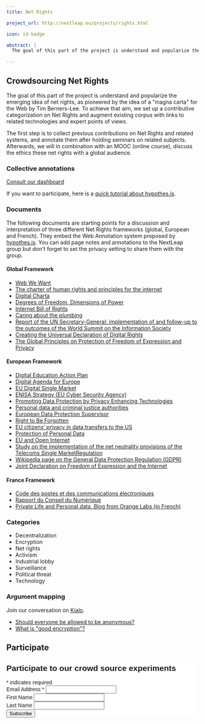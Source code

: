 ```yaml
---
title: Net Rights

project_url: http://nextleap.eu/projects/rights.html

icon: id-badge

abstract: |
  The goal of this part of the project is understand and popularize the emerging idea of net rights, as pioneered by the idea of a "magna carta" for the Web by Tim Berners-Lee. To achieve that aim, we set up a contributive categorization on Net Rights  to collect previous contributions on Net Rights and related systems. Afterwards, we will in combination with an MOOC (online course), discuss the ethics these net rights with a global audience.

---
```


## Crowdsourcing Net Rights

The goal of this part of the project is understand and popularize the emerging idea of net rights, as pioneered by the idea of a "magna carta" for the Web by Tim Berners-Lee. To achieve that aim, we set up a contributive categorization on Net Rights and augment existing corpus with links to related technologies and expert points of views.

 The first step is to collect previous contributions on Net Rights and related systems, and annotate them after holding seminars on related subjects. Afterwards, we will in combination with an MOOC (online course), discuss the ethics these net rights with a global audience.

<div class="row">

<div class="col col-6">

<h3>Collective annotations</h3>

<div class="pb-3 pt-3 text-center">
<a href="https://taniki.github.io/netrights/" class="btn btn-primary">Consult our dashboard</a>
</div>

<p>If you want to participate, here is a <a href="https://paper.dropbox.com/doc/nextleap-net-rights-contributions-Sga2XgERHwNINzaeVQNoK">quick tutorial about hypothes.is</a>.</p>

<h3 id="documents">Documents</h3>

<p>The following documents are starting points for a discussion and interpretation of three different Net Rights frameworks (global, European and French). They embed the Web Annotation system proposed by <a href="https://hypothes.is">hypothes.is</a>. You can add page notes and annotations to the NextLeap group but don't forget to set the privacy setting to share them with the group.</p>

<h4 id="globalframework">Global Framework</h4>

<ul>
<li><a href="https://via.projet-episteme.org/https://webwewant.org/#annotations:AUceYjDSEeenMqMfh3FXBQ">Web We Want</a></li>

<li><a href="https://via.projet-episteme.org/http://internetrightsandprinciples.org/site/wp-content/uploads/2017/03/IRPC_english_4thedition-1.pdf#annotations:PYIH6DDSEeezA6MOqutTVA">The charter of human rights and principles for the internet</a></li>

<li><a href="https://via.projet-episteme.org/https://digitalcharta.eu/#annotations:ZEia6jDSEeef9Gsz7rO3qw">Digital Charta</a></li>

<li><a href="https://via.projet-episteme.org/https://nextleap.eu/netrights/articles/Benkler-Degrees_of_Freedom_Dimensions_of_Power_Final.pdf">Degrees of Freedom, Dimensions of Power</a></li>

<li><a href="https://via.projet-episteme.org/https://nextleap.eu/netrights/articles/Internet Bill of rights-Musiani.pdf">Internet Bill of Rights</a></li>

<li><a href="https://via.projet-episteme.org/https://nextleap.eu/netrights/articles/Musiani_caring-about-the-plumbing.pdf">Caring about the plumbing</a></li>

<li><a href="https://via.projet-episteme.org/https://www.intgovforum.org/multilingual/index.php?q=filedepot_download/4586/590">Report of the UN Secretary-General: implementation of and follow-up to the outcomes of the World Summit on the Information Society</a></li>

<li><a href="https://via.projet-episteme.org/https://www.article19.org/resources/internetofrights-creating-the-universal-declaration-of-digital-rights/"> Creating the Universal Declaration of Digital Rights</a></li>

<li><a href="https://via.projet-episteme.org/http://article19.shorthand.com/"> The Global Principles on Protection of Freedom of Expression and Privacy</a></li>


</ul>

<h4 id="europeanframework">European Framework</h4>

<ul>

<li><a href="https://via.projet-episteme.org/https://ec.europa.eu/education/sites/education/files/digital-education-action-plan.pdf">Digital Education Action Plan</a></li>

<li><a href="https://via.projet-episteme.org/https://nextleap.eu/netrights/articles/digital_agenda_en.pdf">Digital Agenda for Europe</a></li>

<li><a href="https://via.projet-episteme.org/https://nextleap.eu/netrights/articles/Digital_single_market.pdf">EU Digital Single Market</a></li>

<li><a href="https://via.projet-episteme.org/https://www.enisa.europa.eu/publications/corporate/enisa-strategy">ENISA Strategy (EU Cyber Security Agency)</a></li>

<li><a href="https://via.projet-episteme.org/http://eur-lex.europa.eu/legal-content/EN/TXT/HTML/?uri=LEGISSUM:l14555&from=EN">Promoting Data Protection by Privacy Enhancing Technologies</a></li>

<li><a href="https://via.projet-episteme.org/http://eur-lex.europa.eu/legal-content/EN/TXT/PDF/?uri=CELEX:32016L0680&from=EN">Personal data and criminal justice authorities</a></li>

<li><a href="https://via.projet-episteme.org/http://eur-lex.europa.eu/legal-content/EN/TXT/HTML/?uri=LEGISSUM:l24222&from=EN">European Data Protection Supervisor</a></li>

<li><a href="https://via.projet-episteme.org/http://eur-lex.europa.eu/legal-content/EN/TXT/HTML/?uri=LEGISSUM:310401_1&from=EN">Right to Be Forgotten</a></li>

<li><a href="https://via.projet-episteme.org/http://eur-lex.europa.eu/legal-content/EN/TXT/HTML/?uri=LEGISSUM:4298958&from=EN">EU citizens’ privacy in data transfers to the US</a></li>

<li><a href="https://via.projet-episteme.org/http://eur-lex.europa.eu/legal-content/EN/TXT/HTML/?uri=LEGISSUM:310401_2&from=EN">Protection of Personal Data</a></li>

<li><a href="https://via.projet-episteme.org/https://ec.europa.eu/digital-single-market/en/policies/open-internet-net-neutrality">EU and Open Internet</a></li>

<li><a href="https://via.projet-episteme.org/https://ec.europa.eu/digital-single-market/en/news/study-implementation-net-neutrality-provisions-telecoms-single-market-regulation-smart-20170011">Study on the implementation of the net neutrality provisions of the Telecoms Single MarketRegulation</a></li>

<li><a href="https://via.projet-episteme.org/https://en.wikipedia.org/wiki/General_Data_Protection_Regulation">Wikipedia page on the General Data Protection Regulation (GDPR)</a></li>

<li><a href="https://via.projet-episteme.org/http://www.osce.org/fom/78309?download=true"> Joint Declaration on Freedom of Expression and the Internet</a></li>


</ul>

<h4 id="franceframework">France Framework</h4>
<ul>
<li><a href="https://via.projet-episteme.org/https://www.legifrance.gouv.fr/affichCodeArticle.do?cidTexte=LEGITEXT000006070987&idArticle=LEGIARTI000006465770&dateTexte=&categorieLien=cid">Code des postes et des communications électroniques</a></li>

<li><a href="https://via.projet-episteme.org/http://www2.assemblee-nationale.fr/static/14/numerique/numerique_rapport.pdf#annotations:TrrkxjDSEeeuO5cxMQ9ztg">Rapport du Conseil du Numérique</a></li>

<li><a href="https://via.projet-episteme.org/https://digital-society-forum.orange.com/fr/les-forums/100-forum-vie_privee_et_donnees_personnelles">Private Life and Personal data, Blog from Orange Labs (in French)</a></li>
</ul>

<h3 id="categories">Categories</h3>

<ul>
<li>Decentralization</li>
<li>Encryption</li>
<li>Net rights</li>
<li>Activism</li>
<li>Industrial lobby</li>
<li>Surveillance</li>
<li>Political threat</li>
<li>Technology</li>
</ul>

</div>
<div class="col col-6">

<h3>Argument mapping</h3>

<p>Join our conversation on <a href="https://www.kialo.com/team?subdomain=DigitalRights">Kialo</a>.</p>

<ul>
	<li><a href="https://www.kialo.com/invited?token=005-3df7a9b3-5ac7-415f-9618-008cddadc540">Should everyone be allowed to be anonymous?</a></li>
	<li><a href="https://www.kialo.com/invited?token=005-318b8112-dd2a-41ee-8c57-44ef9d4263d7">What is "good encryption"?</a></li>
</ul>

</div>
</div>

## Participate
<!-- Begin MailChimp Signup Form -->
<link href="//cdn-images.mailchimp.com/embedcode/classic-10_7.css" rel="stylesheet" type="text/css">
<style type="text/css">
	#mc_embed_signup{background:#fff; clear:left; font:14px Helvetica,Arial,sans-serif;  width:500px;}
	/* Add your own MailChimp form style overrides in your site stylesheet or in this style block.
	   We recommend moving this block and the preceding CSS link to the HEAD of your HTML file. */
</style>
<div id="mc_embed_signup">
<form action="//nextleap.us15.list-manage.com/subscribe/post?u=3cdfd2d0294a3fa0a920f0528&amp;id=bcb4cc95e9" method="post" id="mc-embedded-subscribe-form" name="mc-embedded-subscribe-form" class="validate" target="_blank" novalidate>
    <div id="mc_embed_signup_scroll">
	<h2>Participate to our crowd source experiments</h2>
<div class="indicates-required"><span class="asterisk">*</span> indicates required</div>
<div class="mc-field-group">
	<label for="mce-EMAIL">Email Address  <span class="asterisk">*</span>
</label>
	<input type="email" value="" name="EMAIL" class="required email" id="mce-EMAIL">
</div>
<div class="mc-field-group">
	<label for="mce-FNAME">First Name </label>
	<input type="text" value="" name="FNAME" class="" id="mce-FNAME">
</div>
<div class="mc-field-group">
	<label for="mce-LNAME">Last Name </label>
	<input type="text" value="" name="LNAME" class="" id="mce-LNAME">
</div>
	<div id="mce-responses" class="clear">
		<div class="response" id="mce-error-response" style="display:none"></div>
		<div class="response" id="mce-success-response" style="display:none"></div>
	</div>    <!-- real people should not fill this in and expect good things - do not remove this or risk form bot signups-->
    <div style="position: absolute; left: -5000px;" aria-hidden="true"><input type="text" name="b_3cdfd2d0294a3fa0a920f0528_bcb4cc95e9" tabindex="-1" value=""></div>
    <div class="clear"><input type="submit" value="Subscribe" name="subscribe" id="mc-embedded-subscribe" class="button"></div>
    </div>
</form>
</div>
<script type='text/javascript' src='//s3.amazonaws.com/downloads.mailchimp.com/js/mc-validate.js'></script><script type='text/javascript'>(function($) {window.fnames = new Array(); window.ftypes = new Array();fnames[0]='EMAIL';ftypes[0]='email';fnames[1]='FNAME';ftypes[1]='text';fnames[2]='LNAME';ftypes[2]='text';}(jQuery));var $mcj = jQuery.noConflict(true);</script>
<!--End mc_embed_signup-->
